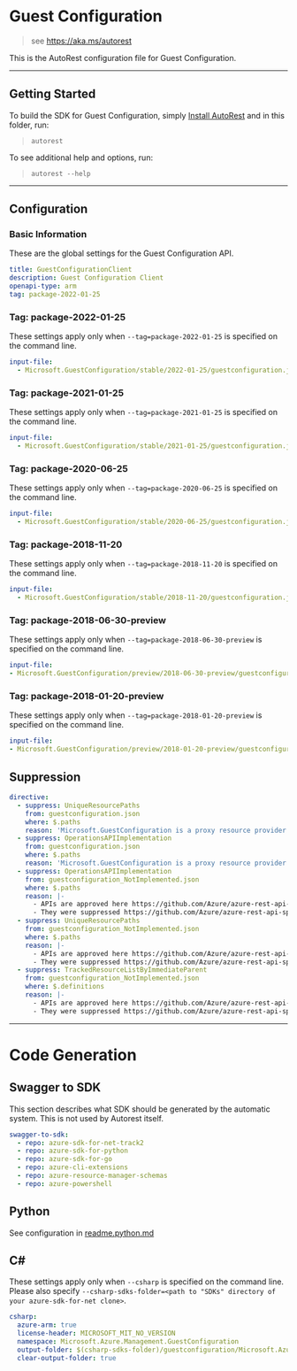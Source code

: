 # Guest Configuration

> see https://aka.ms/autorest

This is the AutoRest configuration file for Guest Configuration.

---

## Getting Started

To build the SDK for Guest Configuration, simply [Install AutoRest](https://aka.ms/autorest/install) and in this folder, run:

> `autorest`

To see additional help and options, run:

> `autorest --help`

---

## Configuration

### Basic Information

These are the global settings for the Guest Configuration API.

``` yaml
title: GuestConfigurationClient
description: Guest Configuration Client
openapi-type: arm
tag: package-2022-01-25
```

### Tag: package-2022-01-25

These settings apply only when `--tag=package-2022-01-25` is specified on the command line.

``` yaml $(tag) == 'package-2022-01-25'
input-file:
  - Microsoft.GuestConfiguration/stable/2022-01-25/guestconfiguration.json
```

### Tag: package-2021-01-25

These settings apply only when `--tag=package-2021-01-25` is specified on the command line.

``` yaml $(tag) == 'package-2021-01-25'
input-file:
  - Microsoft.GuestConfiguration/stable/2021-01-25/guestconfiguration.json
```

### Tag: package-2020-06-25

These settings apply only when `--tag=package-2020-06-25` is specified on the command line.

``` yaml $(tag) == 'package-2020-06-25'
input-file:
  - Microsoft.GuestConfiguration/stable/2020-06-25/guestconfiguration.json
```

### Tag: package-2018-11-20

These settings apply only when `--tag=package-2018-11-20` is specified on the command line.

``` yaml $(tag) == 'package-2018-11-20'
input-file:
  - Microsoft.GuestConfiguration/stable/2018-11-20/guestconfiguration.json
```

### Tag: package-2018-06-30-preview

These settings apply only when `--tag=package-2018-06-30-preview` is specified on the command line.

``` yaml $(tag) == 'package-2018-06-30-preview'
input-file:
- Microsoft.GuestConfiguration/preview/2018-06-30-preview/guestconfiguration.json

```

### Tag: package-2018-01-20-preview

These settings apply only when `--tag=package-2018-01-20-preview` is specified on the command line.

``` yaml $(tag) == 'package-2018-01-20-preview'
input-file:
- Microsoft.GuestConfiguration/preview/2018-01-20-preview/guestconfiguration.json

```

## Suppression

``` yaml
directive:
  - suppress: UniqueResourcePaths
    from: guestconfiguration.json
    where: $.paths
    reason: 'Microsoft.GuestConfiguration is a proxy resource provider under Microsoft. Please refer PR https://github.com/Azure/azure-rest-api-specs-pr/pull/540'
  - suppress: OperationsAPIImplementation
    from: guestconfiguration.json
    where: $.paths
    reason: 'Microsoft.GuestConfiguration is a proxy resource provider under Microsoft.Compute. However, Operations API for is implemented. So, suppressing the false positive. Please refer PR https://github.com/Azure/azure-rest-api-specs-pr/pull/540'
  - suppress: OperationsAPIImplementation
    from: guestconfiguration_NotImplemented.json
    where: $.paths
    reason: |-
      - APIs are approved here https://github.com/Azure/azure-rest-api-specs-pr/pull/540 
      - They were suppressed https://github.com/Azure/azure-rest-api-specs-pr/pull/559 
  - suppress: UniqueResourcePaths
    from: guestconfiguration_NotImplemented.json
    where: $.paths
    reason: |-
      - APIs are approved here https://github.com/Azure/azure-rest-api-specs-pr/pull/540 
      - They were suppressed https://github.com/Azure/azure-rest-api-specs-pr/pull/559 
  - suppress: TrackedResourceListByImmediateParent
    from: guestconfiguration_NotImplemented.json
    where: $.definitions
    reason: |-
      - APIs are approved here https://github.com/Azure/azure-rest-api-specs-pr/pull/540 
      - They were suppressed https://github.com/Azure/azure-rest-api-specs-pr/pull/559 
```

---

# Code Generation

## Swagger to SDK

This section describes what SDK should be generated by the automatic system.
This is not used by Autorest itself.

``` yaml $(swagger-to-sdk)
swagger-to-sdk:
  - repo: azure-sdk-for-net-track2
  - repo: azure-sdk-for-python
  - repo: azure-sdk-for-go
  - repo: azure-cli-extensions
  - repo: azure-resource-manager-schemas
  - repo: azure-powershell
```

## Python

See configuration in [readme.python.md](./readme.python.md)

## C#

These settings apply only when `--csharp` is specified on the command line.
Please also specify `--csharp-sdks-folder=<path to "SDKs" directory of your azure-sdk-for-net clone>`.

``` yaml $(csharp)
csharp:
  azure-arm: true
  license-header: MICROSOFT_MIT_NO_VERSION
  namespace: Microsoft.Azure.Management.GuestConfiguration
  output-folder: $(csharp-sdks-folder)/guestconfiguration/Microsoft.Azure.Management.GuestConfiguration/src/Generated
  clear-output-folder: true
```



